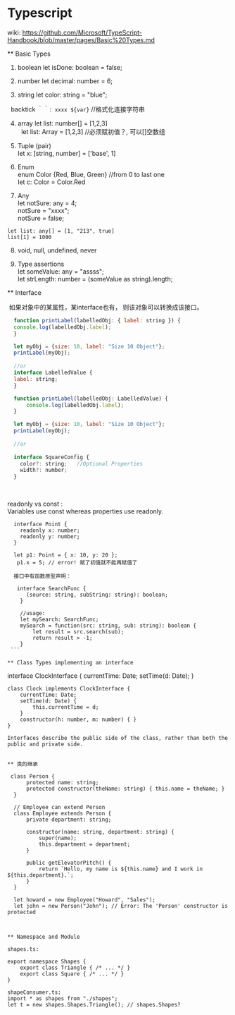 
# Typescript
  wiki: https://github.com/Microsoft/TypeScript-Handbook/blob/master/pages/Basic%20Types.md   
  
  ** Basic Types   
  1. boolean 
   let isDone: boolean = false;
  
  2. number
   let decimal: number = 6;
   
  3. string
   let color: string = "blue";
   
   backtick ｀｀:  `xxxx ${var}`  //格式化连接字符串     
   
  4. array
   let list: number[] = [1,2,3]    
   let list: Array<number> = [1,2,3] //必须赋初值？, 可以[]空数组

  5. Tuple (pair)   
    let x: [string, number] = ['base', 1]    
    
  6. Enum    
    enum Color {Red, Blue, Green}  //from 0 to last one      
    let c: Color = Color.Red    
  
  7. Any      
    let notSure: any = 4;  
    notSure = "xxxx";   
    notSure = false;   
    
    let list: any[] = [1, "213", true]    
    list[1] = 1000    
    
  8. void, null, undefined, never   
  
  9. Type assertions   
    let someValue: any = "assss";    
    let strLength: number = (someValue as string).length;       
    
** Interface   
  
  如果对象中的某属性，某interface也有， 则该对象可以转换成该接口。   
  
  ```javascript
    function printLabel(labelledObj: { label: string }) {
    console.log(labelledObj.label);
    }

    let myObj = {size: 10, label: "Size 10 Object"};
    printLabel(myObj);  
    
    //or  
    interface LabelledValue {
    label: string;
    }

    function printLabel(labelledObj: LabelledValue) {
        console.log(labelledObj.label);
    }

    let myObj = {size: 10, label: "Size 10 Object"};
    printLabel(myObj);  
    
    //or 
    
    interface SquareConfig {
      color?: string;   //Optional Properties  
      width?: number;
    }
  ```
  
  
  readonly vs const :   
  Variables use const whereas properties use readonly.    

  ```
    interface Point {
      readonly x: number;
      readonly y: number;
    }
    
    let p1: Point = { x: 10, y: 20 };
    p1.x = 5; // error! 赋了初值就不能再赋值了   
    
    接口中有函数原型声明：   
    
     interface SearchFunc {
        (source: string, subString: string): boolean;
      }

      //usage:  
      let mySearch: SearchFunc;
      mySearch = function(src: string, sub: string): boolean {
          let result = src.search(sub);
          return result > -1;
      }
  ``` 
  
** Class Types implementing an interface   
 
 ```
   interface ClockInterface {
        currentTime: Date;
        setTime(d: Date);
    }

    class Clock implements ClockInterface {
        currentTime: Date;
        setTime(d: Date) {
            this.currentTime = d;
        }
        constructor(h: number, m: number) { }
    }  
    
    Interfaces describe the public side of the class, rather than both the public and private side.   
 ```

** 类的继承  
 
   ```
     class Person {
          protected name: string;
          protected constructor(theName: string) { this.name = theName; }
      }

      // Employee can extend Person
      class Employee extends Person {
          private department: string;

          constructor(name: string, department: string) {
              super(name);
              this.department = department;
          }

          public getElevatorPitch() {
              return `Hello, my name is ${this.name} and I work in ${this.department}.`;
          }
      }

      let howard = new Employee("Howard", "Sales");
      let john = new Person("John"); // Error: The 'Person' constructor is protected
   ```


** Namespace and Module  
  
  ```
    shapes.ts: 
    
    export namespace Shapes {
        export class Triangle { /* ... */ }
        export class Square { /* ... */ }
    } 
    
    shapeConsumer.ts:  
    import * as shapes from "./shapes";
    let t = new shapes.Shapes.Triangle(); // shapes.Shapes?
  ```
